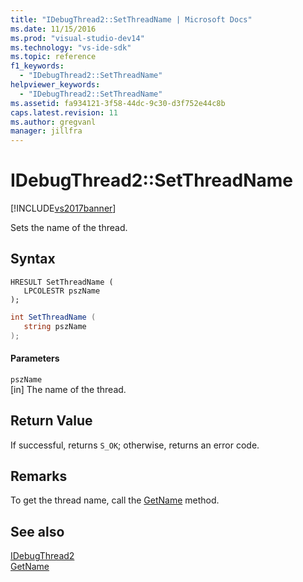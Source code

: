 ```yaml
---
title: "IDebugThread2::SetThreadName | Microsoft Docs"
ms.date: 11/15/2016
ms.prod: "visual-studio-dev14"
ms.technology: "vs-ide-sdk"
ms.topic: reference
f1_keywords: 
  - "IDebugThread2::SetThreadName"
helpviewer_keywords: 
  - "IDebugThread2::SetThreadName"
ms.assetid: fa934121-3f58-44dc-9c30-d3f752e44c8b
caps.latest.revision: 11
ms.author: gregvanl
manager: jillfra
---
```

# IDebugThread2::SetThreadName
[!INCLUDE[vs2017banner](../../../includes/vs2017banner.md)]

Sets the name of the thread.  
  
## Syntax  
  
```cpp#  
HRESULT SetThreadName (   
   LPCOLESTR pszName  
);  
```  
  
```csharp  
int SetThreadName (   
   string pszName  
);  
```  
  
#### Parameters  
 `pszName`  
 [in] The name of the thread.  
  
## Return Value  
 If successful, returns `S_OK`; otherwise, returns an error code.  
  
## Remarks  
 To get the thread name, call the [GetName](../../../extensibility/debugger/reference/idebugthread2-getname.md) method.  
  
## See also  
 [IDebugThread2](../../../extensibility/debugger/reference/idebugthread2.md)   
 [GetName](../../../extensibility/debugger/reference/idebugthread2-getname.md)
